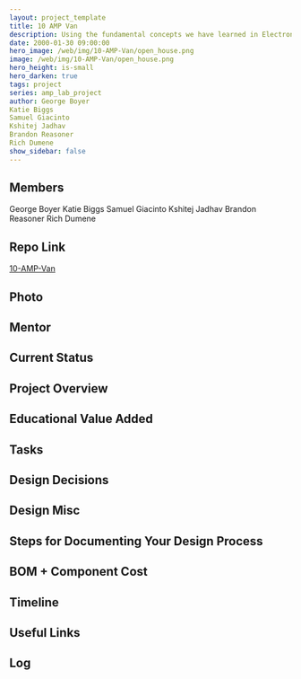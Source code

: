 ```yaml
---
layout: project_template
title: 10 AMP Van
description: Using the fundamental concepts we have learned in Electronics I, along with assistance from faculty and peer mentors, we hope to design and build a custom designed audio amplifier and power system to drive the unique sound system in a Dodge RAM B250 (1987).
date: 2000-01-30 09:00:00
hero_image: /web/img/10-AMP-Van/open_house.png
image: /web/img/10-AMP-Van/open_house.png
hero_height: is-small
hero_darken: true
tags: project
series: amp_lab_project
author: George Boyer
Katie Biggs
Samuel Giacinto
Kshitej Jadhav
Brandon Reasoner
Rich Dumene
show_sidebar: false
---
```




## Members
George Boyer
Katie Biggs
Samuel Giacinto
Kshitej Jadhav
Brandon Reasoner
Rich Dumene

## Repo Link
<a class="button is-link" href="https://github.com/Amp-Lab-at-VT/10-AMP-Van" >10-AMP-Van</a>

## Photo

## Mentor

## Current Status

## Project Overview


## Educational Value Added


## Tasks

## Design Decisions

## Design Misc

## Steps for Documenting Your Design Process

## BOM + Component Cost

## Timeline

## Useful Links

## Log
            